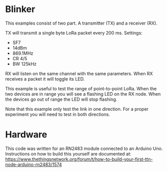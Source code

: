 # Blinker
This examples consist of two part. A transmitter (TX) and a receiver (RX).

TX will transmit a single byte LoRa packet every 200 ms.
Settings:
* SF7
* 14dBm
* 869.1MHz
* CR 4/5
* BW 125kHz

RX will listen on the same channel with the same parameters. When RX receives a packet it will toggle its LED.

This example is useful to test the range of point-to-point LoRa. When the two devices are in range you will see a flashing LED on the RX node. When the devices go out of range the LED will stop flashing.

Note that this example only test the link in one direction. For a proper experiment you will need to test in both directions.

# Hardware
This code was written for an RN2483 module connected to an Arduino Uno. Instructions on how to build this yourself are documented at: https://www.thethingsnetwork.org/forum/t/how-to-build-your-first-ttn-node-arduino-rn2483/1574
